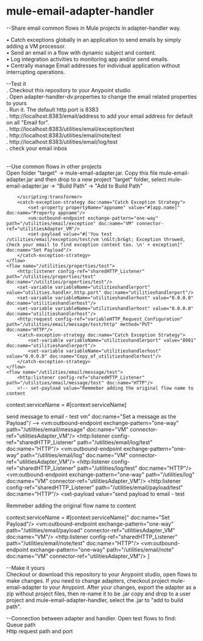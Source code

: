# mule-email-adapter-handler

--Share email common flows in Mule projects in adapter-handler way.</br>

•	Catch exceptions globally in an application to send emails by simply adding a VM processor. </br>
•	Send an email in a flow with dynamic subject and content. </br>
•	Log integration activities to monitoring app and/or send emails. </br>
•	Centrally manage Email addresses for individual application without interrupting operations.</br>


--Test it</br>
. Checkout this repository to your Anypoint studio</br>
. Open adapter-handler-dv.properties to change the email related properties to yours</br>
. Run it. The default http.port is 8383</br>
. http://localhost:8383/email/address to add your email address for default on all "Email for".</br>
. http://localhost:8383/utilities/email/exception/test</br>
. http://localhost:8383/utilities/email/note/test</br>
. http://localhost:8383/utilities/email/log/test</br>
. check your email inbox</br><br/>

--Use common flows in other projects</br>
Open folder "target" -&gt; mule-email-adapter.jar. Copy this file mule-email-adapter.jar and then drop to a new project "target" folder, select mule-email-adapter.jar -&gt; "Build Path" -&gt; "Add to Build Path" <br/>


<![CDATA[
    <flow name="/utilities/email/exception/test">
        <http:listener config-ref="sharedHTTP_Listener" path="/utilities/email/exception/test" allowedMethods="GET" doc:name="/utilities/exception/test"/>
        <set-payload value="Kun Ji's test content as a payload." doc:name="Set test Payload"/>
        <scripting:transformer doc:name="throw exception">
            <scripting:script engine="JavaScript"><![CDATA[throw 'Throw a exception to test utilities-adapter VM \n';]]></scripting:script>
        </scripting:transformer>
        <catch-exception-strategy doc:name="Catch Exception Strategy">
            <set-property propertyName="appname" value="#[app.name]" doc:name="Property appname"/>
            <vm:outbound-endpoint exchange-pattern="one-way" path="/utilities/email/exception" doc:name="VM" connector-ref="utilitiesAdapter_VM"/>
            <set-payload value="#['You test /utilities/email/exception/test/vm \n&lt;br&gt; Exception throwed, check your email to find exception content too. \n' + exception]" doc:name="Set Payload"/>
        </catch-exception-strategy>
    </flow>
    <flow name="/utilities/properties/test">
        <http:listener config-ref="sharedHTTP_Listener" path="/utilities/properties/test" doc:name="/utilities/properties/test"/>
        <set-variable variableName="utilitieshandlerport" value="utilities.handler.http.port" doc:name="utilitieshandlerport"/>
        <set-variable variableName="utilitieshandlerhost" value="0.0.0.0" doc:name="utilitieshandlerhost"/>
        <set-variable variableName="utilitieshandlerhost" value="0.0.0.0" doc:name="utilitieshandlerhost"/>
        <http:request config-ref="variableHTTP_Request_Configuration" path="/utilities/email/message/test/http" method="PUT" doc:name="HTTP"/>
        <catch-exception-strategy doc:name="Catch Exception Strategy">
            <set-variable variableName="utilitieshandlerport" value="8081" doc:name="utilitieshandlerport"/>
            <set-variable variableName="utilitieshandlerhost" value="0.0.0.0" doc:name="Copy_of_utilitieshandlerhost"/>
        </catch-exception-strategy>
    </flow>
    <flow name="/utilities/email/message/test">
        <http:listener config-ref="sharedHTTP_Listener" path="/utilities/email/message/test" doc:name="HTTP"/>
        <!-- set-payload value="Remmeber adding the original flow name to content

context:serviceName = #[context:serviceName]

send message to email - test vm" doc:name="Set a message as the Payload"/ -->
        <vm:outbound-endpoint exchange-pattern="one-way" path="/utilities/email/message" doc:name="VM" connector-ref="utilitiesAdapter_VM"/>
    </flow>
    <flow name="/utilities/email/log/test">
        <http:listener config-ref="sharedHTTP_Listener" path="/utilities/email/log/test" doc:name="HTTP"/>
        <set-payload value="Test log payload to message email" doc:name="Set Payload"/>
        <vm:outbound-endpoint exchange-pattern="one-way" path="/utilities/email/log" doc:name="VM" connector-ref="utilitiesAdapter_VM"/>
    </flow>
    <flow name="/utilities/log/test">
        <http:listener config-ref="sharedHTTP_Listener" path="/utilities/log/test" doc:name="HTTP"/>
        <set-payload value="Test log payload" doc:name="Set a Payload"/>
        <vm:outbound-endpoint exchange-pattern="one-way" path="/utilities/log" doc:name="VM" connector-ref="utilitiesAdapter_VM"/>
    </flow>
    <flow name="/utilities/email/payload/test">
        <http:listener config-ref="sharedHTTP_Listener" path="/utilities/email/payload/test" doc:name="HTTP"/>
        <set-property propertyName="flowname" value="#[context:serviceName]" doc:name="Property flowname"/>
        <set-payload value="send payload to email - test

Remmeber adding the original flow name to content

context:serviceName = #[context:serviceName]" doc:name="Set Payload"/>
        <vm:outbound-endpoint exchange-pattern="one-way" path="/utilities/email/payload" connector-ref="utilitiesAdapter_VM" doc:name="VM"/>
    </flow>
    <flow name="/utilities/email/note/test">
        <http:listener config-ref="sharedHTTP_Listener" path="/utilities/email/note/test" doc:name="HTTP"/>
        <set-property propertyName="subject" value="Email subject test" doc:name="subject"/>
        <set-payload value="#['subject =' + message.outboundProperties.subject +'\n\n' + payload]" doc:name="Set Payload"/>
        <vm:outbound-endpoint exchange-pattern="one-way" path="/utilities/email/note" doc:name="VM" connector-ref="utilitiesAdapter_VM"/>
    </flow>
 ]

--Make it yours<br/>
Checkout or download this repository to your Anypoint studio, open flows to make changes. If you need to change adapters, checkout project mule-email-adapter to your
Anypoint. After your changes, export the adapter as a zip without project files, then re-name it to be .jar
copy and drop to a user project and mule-email-adapter-handler, select the .jar to "add to build path".</br>

--Connection between adapter and handler. Open test flows to find:</br>
Queue path</br>
Http request path and port</br>


